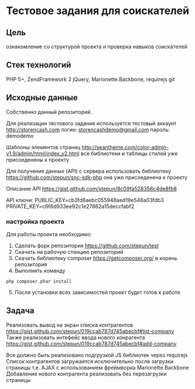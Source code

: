 # Тестовое задания для соискателей

## Цель 
ознакомление со структурой проекта и проверка навыков соискателей

## Стек технологий
PHP 5+, ZendFramework 2
jQuery, Marionette.Backbone, requirejs
git

## Исходные данные
Собственно данный репозиторий.

Для реализации тестового задания используется тестовый аккаунт http://storencash.com 
логин: storencashdemo@gmail.com
пароль: demodemo

Шаблоны элементов страниц http://seantheme.com/color-admin-v1.9/admin/html/index_v2.html
все библиотеки и таблицы стилей уже присоеденены к проекту

Для получения данных (API) с сервера использовать библиотеку https://github.com/stepun/snc-sdk-php
она уже присоеденена к проекту

Описание API https://gist.github.com/stepun/8c09fa528356c4de8fb8

API ключи: 
PUBLIC_KEY=cb3fd6aebc055948aed19e546a03fdb3
PRIVATE_KEY=c6f6d933ee92c1e27862a15deccfabf2

### настройка проекта
Для работы проекта необходимо:
1. Сделать форк репозитория https://github.com/stepun/test
2. Скачать на рабочую станцию репозиторий
3. Cкачать библиотеку composer https://getcomposer.org/ в корень репозитория
4. Выполнить команду 
```
php composer.phar install
```
5. После установки всех зависимостей проект будет готов к работе

## Задача
Реализовать вывод на экран списка контрагентов https://gist.github.com/stepun/019ccab787d745abecbf#list-company
Также реализовать интефейс ввода нового конрагента https://gist.github.com/stepun/019ccab787d745abecbf#add-company

Все должно быть реализовано подгрузкой JS библиотек через requirejs
Список контрагентов загружается исключительно после загрузки страницы т.е. AJAX с использованием фреймворка Marionette.Backbone
Добавление нового контрагента реализовать без перезагрузки страницы